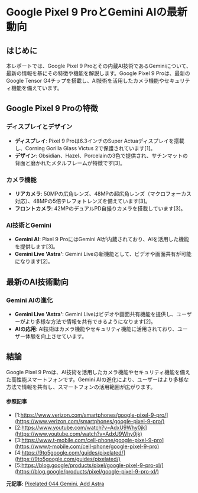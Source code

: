 # Google Pixel 9 ProとGemini AIの最新動向

## はじめに

本レポートでは、Google Pixel 9 Proとその内蔵AI技術であるGeminiについて、最新の情報を基にその特徴や機能を解説します。Google Pixel 9 Proは、最新のGoogle Tensor G4チップを搭載し、AI技術を活用したカメラ機能やセキュリティ機能を備えています。

## Google Pixel 9 Proの特徴

### ディスプレイとデザイン

- **ディスプレイ**: Pixel 9 Proは6.3インチのSuper Actuaディスプレイを搭載し、Corning Gorilla Glass Victus 2で保護されています[1]。
- **デザイン**: Obsidian、Hazel、Porcelainの3色で提供され、サチンマットの背面と磨かれたメタルフレームが特徴です[3]。

### カメラ機能

- **リアカメラ**: 50MPの広角レンズ、48MPの超広角レンズ（マクロフォーカス対応）、48MPの5倍テレフォトレンズを備えています[3]。
- **フロントカメラ**: 42MPのデュアルPD自撮りカメラを搭載しています[3]。

### AI技術とGemini

- **Gemini AI**: Pixel 9 ProにはGemini AIが内蔵されており、AIを活用した機能を提供します[3]。
- **Gemini Live 'Astra'**: Gemini Liveの新機能として、ビデオや画面共有が可能になります[2]。

## 最新のAI技術動向

### Gemini AIの進化

- **Gemini Live 'Astra'**: Gemini Liveはビデオや画面共有機能を提供し、ユーザーがより多様な方法で情報を共有できるようになります[2]。
- **AIの応用**: AI技術はカメラ機能やセキュリティ機能に活用されており、ユーザー体験を向上させています。

## 結論

Google Pixel 9 Proは、AI技術を活用したカメラ機能やセキュリティ機能を備えた高性能スマートフォンです。Gemini AIの進化により、ユーザーはより多様な方法で情報を共有し、スマートフォンの活用範囲が広がります。

#### 参照記事
- [1:https://www.verizon.com/smartphones/google-pixel-9-pro/](https://www.verizon.com/smartphones/google-pixel-9-pro/)
- [2:https://www.youtube.com/watch?v=AdxU9Why0jk](https://www.youtube.com/watch?v=AdxU9Why0jk)
- [3:https://www.t-mobile.com/cell-phone/google-pixel-9-pro](https://www.t-mobile.com/cell-phone/google-pixel-9-pro)
- [4:https://9to5google.com/guides/pixelated/](https://9to5google.com/guides/pixelated/)
- [5:https://blog.google/products/pixel/google-pixel-9-pro-xl/](https://blog.google/products/pixel/google-pixel-9-pro-xl/)


**元記事:** [Pixelated 044 Gemini, Add Astra](https://9to5google.com/2025/03/07/pixelated-044/)
